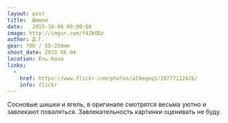 ```yaml
---
layout: post
title:  Шишки
date:   2015-10-08 00:00:00
image: http://imgur.com/f4ZKODz
author: Д.Г.
gear: 70D / 55-250mm
shoot_date: 2015 06 04
location: Ёль-база
links:
  -
    href: https://www.flickr.com/photos/at8eqeq3/19777112426/
    info: flickr
---
```


Сосновые шишки и ягель, в оригинале смотрятся весьма уютно и завлекают поваляться. Завлекательность картинки оценивать не буду.
